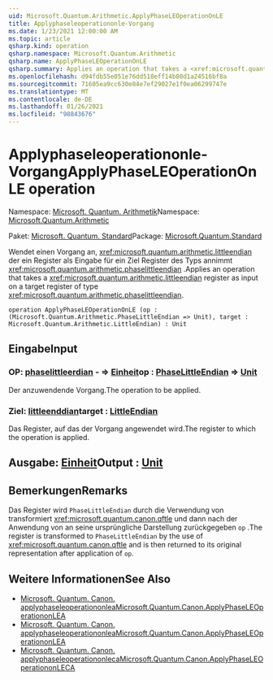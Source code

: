 ```yaml
---
uid: Microsoft.Quantum.Arithmetic.ApplyPhaseLEOperationOnLE
title: Applyphaseleoperationonle-Vorgang
ms.date: 1/23/2021 12:00:00 AM
ms.topic: article
qsharp.kind: operation
qsharp.namespace: Microsoft.Quantum.Arithmetic
qsharp.name: ApplyPhaseLEOperationOnLE
qsharp.summary: Applies an operation that takes a <xref:microsoft.quantum.arithmetic.littleendian> register as input on a target register of type <xref:microsoft.quantum.arithmetic.phaselittleendian>.
ms.openlocfilehash: d94fdb55e051e76dd518eff14b80d1a24516bf8a
ms.sourcegitcommit: 71605ea9cc630e84e7ef29027e1f0ea06299747e
ms.translationtype: MT
ms.contentlocale: de-DE
ms.lasthandoff: 01/26/2021
ms.locfileid: "98843676"
---
```

# <a name="applyphaseleoperationonle-operation"></a><span data-ttu-id="39b09-102">Applyphaseleoperationonle-Vorgang</span><span class="sxs-lookup"><span data-stu-id="39b09-102">ApplyPhaseLEOperationOnLE operation</span></span>

<span data-ttu-id="39b09-103">Namespace: [Microsoft. Quantum. Arithmetik](xref:Microsoft.Quantum.Arithmetic)</span><span class="sxs-lookup"><span data-stu-id="39b09-103">Namespace: [Microsoft.Quantum.Arithmetic](xref:Microsoft.Quantum.Arithmetic)</span></span>

<span data-ttu-id="39b09-104">Paket: [Microsoft. Quantum. Standard](https://nuget.org/packages/Microsoft.Quantum.Standard)</span><span class="sxs-lookup"><span data-stu-id="39b09-104">Package: [Microsoft.Quantum.Standard](https://nuget.org/packages/Microsoft.Quantum.Standard)</span></span>


<span data-ttu-id="39b09-105">Wendet einen Vorgang an, <xref:microsoft.quantum.arithmetic.littleendian> der ein Register als Eingabe für ein Ziel Register des Typs annimmt <xref:microsoft.quantum.arithmetic.phaselittleendian> .</span><span class="sxs-lookup"><span data-stu-id="39b09-105">Applies an operation that takes a <xref:microsoft.quantum.arithmetic.littleendian> register as input on a target register of type <xref:microsoft.quantum.arithmetic.phaselittleendian>.</span></span>

```qsharp
operation ApplyPhaseLEOperationOnLE (op : (Microsoft.Quantum.Arithmetic.PhaseLittleEndian => Unit), target : Microsoft.Quantum.Arithmetic.LittleEndian) : Unit
```


## <a name="input"></a><span data-ttu-id="39b09-106">Eingabe</span><span class="sxs-lookup"><span data-stu-id="39b09-106">Input</span></span>

### <a name="op--phaselittleendian--unit"></a><span data-ttu-id="39b09-107">OP: [phaselittleerdian](xref:Microsoft.Quantum.Arithmetic.PhaseLittleEndian) - => [Einheit](xref:microsoft.quantum.lang-ref.unit)</span><span class="sxs-lookup"><span data-stu-id="39b09-107">op : [PhaseLittleEndian](xref:Microsoft.Quantum.Arithmetic.PhaseLittleEndian) => [Unit](xref:microsoft.quantum.lang-ref.unit)</span></span> 

<span data-ttu-id="39b09-108">Der anzuwendende Vorgang.</span><span class="sxs-lookup"><span data-stu-id="39b09-108">The operation to be applied.</span></span>


### <a name="target--littleendian"></a><span data-ttu-id="39b09-109">Ziel: [littleenddian](xref:Microsoft.Quantum.Arithmetic.LittleEndian)</span><span class="sxs-lookup"><span data-stu-id="39b09-109">target : [LittleEndian](xref:Microsoft.Quantum.Arithmetic.LittleEndian)</span></span>

<span data-ttu-id="39b09-110">Das Register, auf das der Vorgang angewendet wird.</span><span class="sxs-lookup"><span data-stu-id="39b09-110">The register to which the operation is applied.</span></span>



## <a name="output--unit"></a><span data-ttu-id="39b09-111">Ausgabe: [Einheit](xref:microsoft.quantum.lang-ref.unit)</span><span class="sxs-lookup"><span data-stu-id="39b09-111">Output : [Unit](xref:microsoft.quantum.lang-ref.unit)</span></span>



## <a name="remarks"></a><span data-ttu-id="39b09-112">Bemerkungen</span><span class="sxs-lookup"><span data-stu-id="39b09-112">Remarks</span></span>

<span data-ttu-id="39b09-113">Das Register wird `PhaseLittleEndian` durch die Verwendung von transformiert <xref:microsoft.quantum.canon.qftle> und dann nach der Anwendung von an seine ursprüngliche Darstellung zurückgegeben `op` .</span><span class="sxs-lookup"><span data-stu-id="39b09-113">The register is transformed to `PhaseLittleEndian` by the use of <xref:microsoft.quantum.canon.qftle> and is then returned to its original representation after application of `op`.</span></span>

## <a name="see-also"></a><span data-ttu-id="39b09-114">Weitere Informationen</span><span class="sxs-lookup"><span data-stu-id="39b09-114">See Also</span></span>

- [<span data-ttu-id="39b09-115">Microsoft. Quantum. Canon. applyphaseleoperationonlea</span><span class="sxs-lookup"><span data-stu-id="39b09-115">Microsoft.Quantum.Canon.ApplyPhaseLEOperationonLEA</span></span>](xref:Microsoft.Quantum.Canon.ApplyPhaseLEOperationonLEA)
- [<span data-ttu-id="39b09-116">Microsoft. Quantum. Canon. applyphaseleoperationonlea</span><span class="sxs-lookup"><span data-stu-id="39b09-116">Microsoft.Quantum.Canon.ApplyPhaseLEOperationonLEA</span></span>](xref:Microsoft.Quantum.Canon.ApplyPhaseLEOperationonLEA)
- [<span data-ttu-id="39b09-117">Microsoft. Quantum. Canon. applyphaseleoperationonleca</span><span class="sxs-lookup"><span data-stu-id="39b09-117">Microsoft.Quantum.Canon.ApplyPhaseLEOperationonLECA</span></span>](xref:Microsoft.Quantum.Canon.ApplyPhaseLEOperationonLECA)